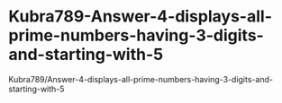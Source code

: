 # Kubra789-Answer-4-displays-all-prime-numbers-having-3-digits-and-starting-with-5
Kubra789/Answer-4-displays-all-prime-numbers-having-3-digits-and-starting-with-5
